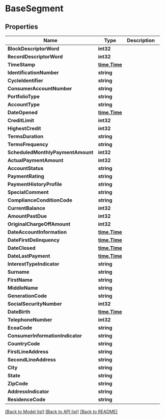 # BaseSegment

## Properties

Name | Type | Description | Notes
------------ | ------------- | ------------- | -------------
**BlockDescriptorWord** | **int32** |  | [optional] 
**RecordDescriptorWord** | **int32** |  | 
**TimeStamp** | [**time.Time**](time.Time.md) |  | [optional] 
**IdentificationNumber** | **string** |  | 
**CycleIdentifier** | **string** |  | [optional] 
**ConsumerAccountNumber** | **string** |  | 
**PortfolioType** | **string** |  | [optional] 
**AccountType** | **string** |  | 
**DateOpened** | [**time.Time**](time.Time.md) |  | [optional] 
**CreditLimit** | **int32** |  | [optional] 
**HighestCredit** | **int32** |  | 
**TermsDuration** | **string** |  | 
**TermsFrequency** | **string** |  | [optional] 
**ScheduledMonthlyPaymentAmount** | **int32** |  | [optional] 
**ActualPaymentAmount** | **int32** |  | [optional] 
**AccountStatus** | **string** |  | 
**PaymentRating** | **string** |  | [optional] 
**PaymentHistoryProfile** | **string** |  | 
**SpecialComment** | **string** |  | [optional] 
**ComplianceConditionCode** | **string** |  | [optional] 
**CurrentBalance** | **int32** |  | 
**AmountPastDue** | **int32** |  | [optional] 
**OriginalChargeOffAmount** | **int32** |  | [optional] 
**DateAccountInformation** | [**time.Time**](time.Time.md) |  | 
**DateFirstDelinquency** | [**time.Time**](time.Time.md) |  | [optional] 
**DateClosed** | [**time.Time**](time.Time.md) |  | [optional] 
**DateLastPayment** | [**time.Time**](time.Time.md) |  | [optional] 
**InterestTypeIndicator** | **string** |  | [optional] 
**Surname** | **string** |  | 
**FirstName** | **string** |  | 
**MiddleName** | **string** |  | [optional] 
**GenerationCode** | **string** |  | [optional] 
**SocialSecurityNumber** | **int32** |  | 
**DateBirth** | [**time.Time**](time.Time.md) |  | 
**TelephoneNumber** | **int32** |  | [optional] 
**EcoaCode** | **string** |  | 
**ConsumerInformationIndicator** | **string** |  | [optional] 
**CountryCode** | **string** |  | [optional] 
**FirstLineAddress** | **string** |  | 
**SecondLineAddress** | **string** |  | [optional] 
**City** | **string** |  | [optional] 
**State** | **string** |  | 
**ZipCode** | **string** |  | 
**AddressIndicator** | **string** |  | [optional] 
**ResidenceCode** | **string** |  | [optional] 

[[Back to Model list]](../README.md#documentation-for-models) [[Back to API list]](../README.md#documentation-for-api-endpoints) [[Back to README]](../README.md)


